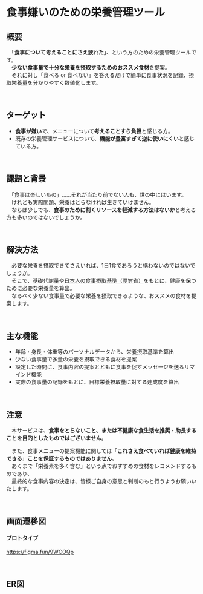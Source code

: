 # 食事嫌いのための栄養管理ツール

## 概要

　「**食事について考えることにさえ疲れた**」、という方のための栄養管理ツールです。<br>
　**少ない食事量で十分な栄養を摂取するためのおススメ食材**を提案。<br>
　それに対し「食べる or 食べない」を答えるだけで簡単に食事状況を記録、摂取栄養量を分かりやすく数値化します。<br>

<br />


## ターゲット

- **食事が嫌い**で、メニューについて**考えることすら負担**と感じる方。<br>
- 既存の栄養管理サービスについて、**機能が豊富すぎて逆に使いにくい**と感じている方。<br>

<br /> 


## 課題と背景

　「食事は楽しいもの」……それが当たり前でない人も、世の中にはいます。<br>
　けれども実際問題、栄養はとらなければ生きていけません。<br>
　ならば少しでも、**食事のために割くリソースを軽減する方法はないか**と考える方も多いのではないでしょうか。<br>

<br />


## 解決方法

　必要な栄養を摂取できてさえいれば、1日1食であろうと構わないのではないでしょうか。<br>
　そこで、基礎代謝量や[日本人の食事摂取基準（厚労省）](https://www.mhlw.go.jp/stf/seisakunitsuite/bunya/kenkou_iryou/kenkou/eiyou/syokuji_kijyun.html)をもとに、健康を保つために必要な栄養量を算出。<br>
　なるべく少ない食事量で必要な栄養を摂取できるような、おススメの食材を提案します。<br>

<br />



## 主な機能

- 年齢・身長・体重等のパーソナルデータから、栄養摂取基準を算出
- 少ない食事量で多量の栄養を摂取できる食材を提案
- 設定した時間に、食事内容の提案とともに食事を促すメッセージを送るリマインド機能
- 実際の食事量の記録をもとに、目標栄養摂取量に対する達成度を算出

<br />


## 注意

　本サービスは、**食事をとらないこと、または不健康な食生活を推奨・助長することを目的としたものではございません**。<br>

　また、食事メニューの提案機能に関しては「**これさえ食べていれば健康を維持できる**」**ことを保証するものではありません**。<br>
　あくまで「栄養素を多く含む」という点でおすすめの食材をレコメンドするものであり、<br>
　最終的な食事内容の決定は、皆様ご自身の意思と判断のもと行うようお願いいたします。<br>

<br />


## 画面遷移図

#### プロトタイプ
https://figma.fun/9WCOQp

<br />


## ER図


<br />

